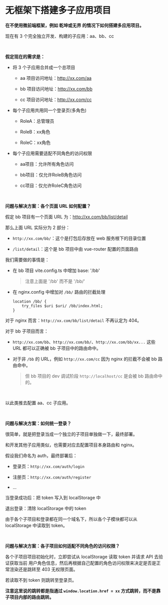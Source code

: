 # 无框架下搭建多子应用项目

**在不使用微前端框架，例如 乾坤或无界 的情况下如何搭建多应用项目。**

现在有 3 个完全独立开发、构建的子应用：aa、bb、cc

<br>

**假定现在的需求是：**

- 将 3 个子应用合并成一个总项目
  
  - aa 项目访问地址：http://xx.com/aa
    
  - bb 项目访问地址：http://xx.com/bb
    
  - cc 项目访问地址：http://xx.com/cc
    
- 每个子应用共用同一个登录页(多角色)
  
  - RoleA：总管理员
    
  - RoleB：xx角色
    
  - RoleC：xx角色
    
- 每个子应用需要适配不同角色的访问权限
  
  - aa项目：允许所有角色访问
    
  - bb项目：仅允许RoleB角色访问
    
  - cc项目：仅允许RoleC角色访问
    

<br>

**问题与解决方案：各个页面 URL 如何配置？**

假定 bb 项目有一个页面 URL 为：http://xx.com/bb/list/detail

那么上面 URL 实际分为 2 部分：

- `http://xx.com/bb/`：这个是打包后存放在 web 服务根下的目录位置
  
- `/list/detail`：这个是 bb 项目中由 vue-router 配置的页面路由
  

我们需要做的事情是：

- 在 bb 项目 vite.config.ts 中增加 base: '/bb'
  
  > 注意上面是 '/bb' 而不是 '/bb/'
  
- 在 nginx.config 中增加对 `/bb/` 路由的拦截处理
  
  ```
  location /bb/ {
      try_files $uri $uri/ /bb/index.html;
  }
  ```
  

对于 nginx 而言：`http://xx.com/bb/list/detail` 不再认定为 404。

对于 bb 子项目而言：

- `http://xx.com/bb`、`http://xx.com/bb/`、`http://xx.com/bb/xx...` 这些 URL 都可以正确被 bb 子项目中的路由命中。
  
- 对于非 `/bb` 的 URL，例如 `http://xx.com/cc` 因为 nginx 的拦截不会被 bb 路由命中。
  
  > 但 bb 项目的 dev 调试阶段 `http://localhost/cc` 是会被 bb 路由命中的。
  

<br>

以此类推去配置 aa、cc 子应用。

<br>

**问题与解决方案：如何统一登录？**

很简单，就是把登录当成一个独立的子项目单独做一下，最终部署。

和开发其他子应用类似，也需要对应去配置项目本身路由和 nginx。

假设我们命名为 auth，最终部署后：

- 登录页：`http://xx.com/auth/login`
  
- 注册页：`http://xx.com/auth/register`
  
- ...
  

当登录成功后：把 token 写入到 localStorage 中

退出登录：清除 localStorage 中的 token

由于各个子项目和登录都在同一个域名下，所以各个子模块都可以从 localStorage 中读取到 token。

<br>

**问题与解决方案：各子项目如何适配不同角色的访问权限？**

各个子项目项目初始化时，立即尝试从 localStorage 读取 token 并请求 API 去验证获取当前 用户角色信息，然后再根据自己配置的角色访问权限来决定是否是正常渲染还是跳转至 403 无权限页面。

若读取不到 token 则跳转至登录页。

**注意这里说的跳转都是指通过 `window.location.href = xx` 方式跳转，而不是靠子项目内部的路由跳转。**
